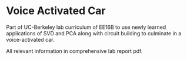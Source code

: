 # Voice Activated Car

Part of UC-Berkeley lab curriculum of EE16B to use newly learned applications of SVD and PCA along with circuit building to culminate in a voice-activated car. 

All relevant information in comprehensive lab report pdf.
